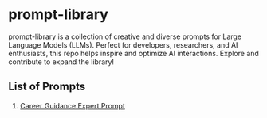 # prompt-library

prompt-library is a collection of creative and diverse prompts for Large Language Models (LLMs). Perfect for developers, researchers, and AI enthusiasts, this repo helps inspire and optimize AI interactions. Explore and contribute to expand the library!

## List of Prompts

1. [Career Guidance Expert Prompt](career_guidance_expert_prompt.txt)
